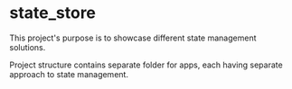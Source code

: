 # state_store

This project's purpose is to showcase different state management solutions.

Project structure contains separate folder for apps, each having separate approach to state management.